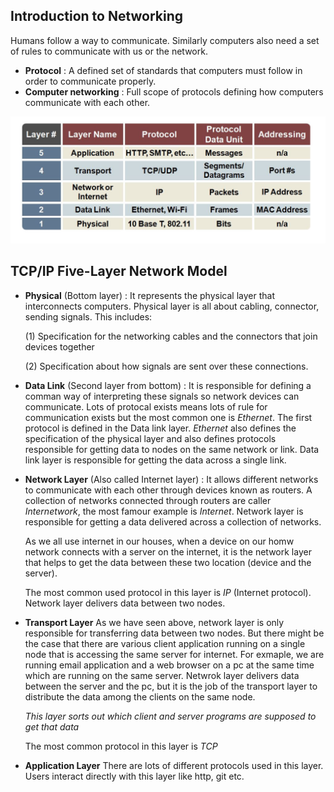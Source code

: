 ## Introduction to Networking 
Humans follow a way to communicate. Similarly computers also need a set of rules to communicate with us or the network.
* **Protocol** : A defined set of standards that computers must follow in order to communicate properly.
* **Computer networking** : Full scope of protocols defining how computers communicate with each other.

![five-layer](https://github.com/priyas13/Computer-Networking-/blob/master/five-layer.png)

## TCP/IP Five-Layer Network Model
* **Physical** (Bottom layer) : It represents the physical layer that interconnects computers. Physical layer is all about cabling, connector, sending signals. This includes:

  (1) Specification for the networking cables and the connectors that join devices together 

  (2) Specification about how signals are sent over these connections.

* **Data Link** (Second layer from bottom) : It is responsible for defining a comman way of interpreting these signals so network devices can communicate. Lots of protocal exists means lots of rule for communication exists but the most common one is *Ethernet*. The first protocol is defined in the Data link layer. *Ethernet* also defines the specification of the physical layer and also defines  protocols responsible for getting data to nodes on the same network or link. Data link layer is responsible for getting the data across a single link.

* **Network Layer** (Also called Internet layer) : It allows different networks to communicate with each other through devices known as routers. A collection of networks connected through routers are caller *Internetwork*, the most famour example is *Internet*. Network layer is responsible for getting a data delivered across a collection of networks.

  As we all use internet in our houses, when a device on our homw network connects with a server on the internet, it is the     network layer that helps to get the data between these two location (device and the server).

  The most common used protocol in this layer is *IP* (Internet protocol). Network layer delivers data between two nodes. 

* **Transport Layer** As we have seen above, network layer is only responsible for transferring data between two nodes. But there might be the case that there are various client application running on a single node that is accessing the same server for internet. For exmaple, we are running email application and a web browser on a pc at the same time which are running on the same server. Netwrok layer delivers data between the server and the pc, but it is the job of the transport layer to distribute the data among the clients on the same node.

  *This layer sorts out which client and server programs are supposed to get that data*
  
  The most common protocol in this layer is *TCP*
  
 * **Application Layer** There are lots of different protocols used in this layer. Users interact directly with this layer like http, git etc.
